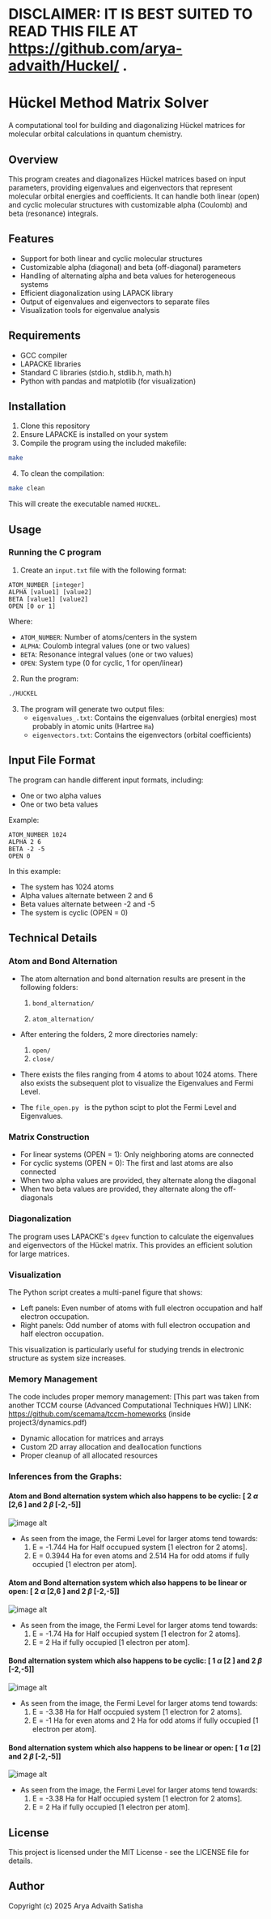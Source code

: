 # DISCLAIMER: IT IS BEST SUITED TO READ THIS FILE AT https://github.com/arya-advaith/Huckel/ .

# Hückel Method Matrix Solver

A computational tool for building and diagonalizing Hückel matrices for molecular orbital calculations in quantum chemistry.

## Overview

This program creates and diagonalizes Hückel matrices based on input parameters, providing eigenvalues and eigenvectors that represent molecular orbital energies and coefficients. It can handle both linear (open) and cyclic molecular structures with customizable alpha (Coulomb) and beta (resonance) integrals.

## Features

- Support for both linear and cyclic molecular structures
- Customizable alpha (diagonal) and beta (off-diagonal) parameters
- Handling of alternating alpha and beta values for heterogeneous systems
- Efficient diagonalization using LAPACK library
- Output of eigenvalues and eigenvectors to separate files
- Visualization tools for eigenvalue analysis

## Requirements

- GCC compiler
- LAPACKE libraries
- Standard C libraries (stdio.h, stdlib.h, math.h)
- Python with pandas and matplotlib (for visualization)

## Installation

1. Clone this repository
2. Ensure LAPACKE is installed on your system
3. Compile the program using the included makefile:

```bash
make
```
4. To clean the compilation:
```bash
make clean
```

This will create the executable named `HUCKEL`.

## Usage

### Running the C program

1. Create an `input.txt` file with the following format:

```
ATOM_NUMBER [integer]
ALPHA [value1] [value2]
BETA [value1] [value2]
OPEN [0 or 1]
```

Where:
- `ATOM_NUMBER`: Number of atoms/centers in the system
- `ALPHA`: Coulomb integral values (one or two values)
- `BETA`: Resonance integral values (one or two values)
- `OPEN`: System type (0 for cyclic, 1 for open/linear)

2. Run the program:

```bash
./HUCKEL
```

3. The program will generate two output files:
   - `eigenvalues_.txt`: Contains the eigenvalues (orbital energies) most probably in atomic units (Hartree `Ha`)
   - `eigenvectors.txt`: Contains the eigenvectors (orbital coefficients)

## Input File Format

The program can handle different input formats, including:
- One or two alpha values
- One or two beta values

Example:
```
ATOM_NUMBER 1024
ALPHA 2 6
BETA -2 -5
OPEN 0
```

In this example:
- The system has 1024 atoms
- Alpha values alternate between 2 and 6
- Beta values alternate between -2 and -5
- The system is cyclic (OPEN = 0)

## Technical Details

### Atom and Bond Alternation

- The atom alternation and bond alternation results are present in the following folders:
    1. ```bond_alternation/```

    2. ```atom_alternation/```

- After entering the folders, 2 more directories namely:
    1. ```open/```
    2. ```close/```

- There exists the files ranging from 4 atoms to about 1024 atoms. There also exists the subsequent plot to visualize the Eigenvalues and Fermi Level.

- The ```file_open.py ``` is the python scipt to plot the Fermi Level and Eigenvalues.


### Matrix Construction

- For linear systems (OPEN = 1): Only neighboring atoms are connected
- For cyclic systems (OPEN = 0): The first and last atoms are also connected
- When two alpha values are provided, they alternate along the diagonal
- When two beta values are provided, they alternate along the off-diagonals

### Diagonalization

The program uses LAPACKE's `dgeev` function to calculate the eigenvalues and eigenvectors of the Hückel matrix. This provides an efficient solution for large matrices.

### Visualization

The Python script creates a multi-panel figure that shows:
- Left panels: Even number of atoms with full electron occupation and half electron occupation.
- Right panels: Odd number of atoms with full electron occupation and half electron occupation.

This visualization is particularly useful for studying trends in electronic structure as system size increases.

### Memory Management

The code includes proper memory management: [This part was taken from another TCCM course (Advanced Computational Techniques HW)]
LINK: https://github.com/scemama/tccm-homeworks (inside project3/dynamics.pdf)
- Dynamic allocation for matrices and arrays
- Custom 2D array allocation and deallocation functions
- Proper cleanup of all allocated resources

### Inferences from the Graphs:

#### Atom and Bond alternation system which also happens to be cyclic: [ 2 $\alpha$ [2,6 ] and 2 $\beta$ [-2,-5]]

![image alt](https://github.com/arya-advaith/Huckel/blob/main/atom_alternation/close/eigenvalues_2a2b1close.png)

- As seen from the image, the Fermi Level for larger atoms tend towards:
  1) E = -1.744 Ha for Half occupued system [1 electron for 2 atoms].
  2) E =  0.3944 Ha for even atoms and 2.514 Ha for odd atoms if fully occupied [1 electron per atom].
  
#### Atom and Bond alternation system which also happens to be linear or open: [ 2 $\alpha$ [2,6 ] and 2 $\beta$ [-2,-5]]

![image alt](https://github.com/arya-advaith/Huckel/blob/main/atom_alternation/open/eigenvalues_2a2b1open.png)

- As seen from the image, the Fermi Level for larger atoms tend towards:
  1) E = -1.74 Ha for Half occupied system [1 electron for 2 atoms].
  2) E =  2 Ha if fully occupied [1 electron per atom].

#### Bond alternation system which also happens to be cyclic: [ 1 $\alpha$ [2 ] and 2 $\beta$ [-2,-5]]

![image alt](https://github.com/arya-advaith/Huckel/blob/main/bond_alternation/close/eigenvalues_1a2b1close.png)

- As seen from the image, the Fermi Level for larger atoms tend towards:
  1) E = -3.38 Ha for Half occpuied system [1 electron for 2 atoms].
  2) E =  -1 Ha for even atoms and 2 Ha for odd atoms if fully occupied [1 electron per atom].

#### Bond alternation system which also happens to be linear or open: [ 1 $\alpha$ [2] and 2 $\beta$ [-2,-5]]

![image alt](https://github.com/arya-advaith/Huckel/blob/main/bond_alternation/open/eigenvalues_1a2b1open.png)

- As seen from the image, the Fermi Level for larger atoms tend towards:
  1) E = -3.38 Ha for Half occupied system [1 electron for 2 atoms].
  2) E =  2 Ha if fully occupied [1 electron per atom].
     
## License

This project is licensed under the MIT License - see the LICENSE file for details.

## Author

Copyright (c) 2025 Arya Advaith Satisha
